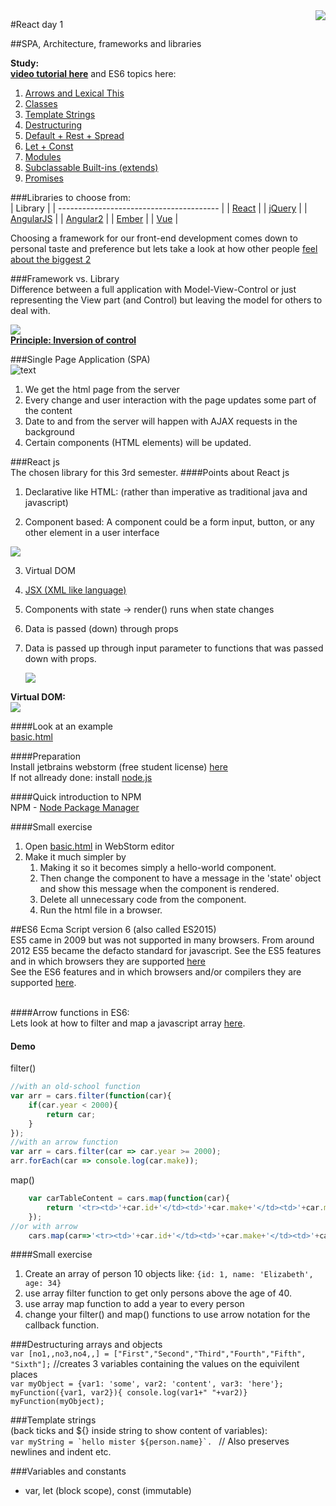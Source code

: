 <img align="right" src="../img/cphbusinessWhite.png" />   

#React day 1   

##SPA, Architecture, frameworks and libraries  


**Study:**  
[**video tutorial here**](https://egghead.io/lessons/react-react-fundamentals-development-environment-setup)  and ES6 topics here:

1. [Arrows and Lexical This](http://babeljs.io/learn-es2015/#ecmascript-2015-features-arrows-and-lexical-this)  
2. [Classes](http://babeljs.io/learn-es2015/#ecmascript-2015-features-classes)  
3. [Template Strings](http://babeljs.io/learn-es2015/#ecmascript-2015-features-template-strings)   
4. [Destructuring](http://babeljs.io/learn-es2015/#ecmascript-2015-features-destructuring)   
5. [Default + Rest + Spread](http://babeljs.io/learn-es2015/#ecmascript-2015-features-default-rest-spread)  
6. [Let + Const](http://babeljs.io/learn-es2015/#ecmascript-2015-features-let-const)  
7. [Modules](http://babeljs.io/learn-es2015/#ecmascript-2015-features-modules)  
8. [Subclassable Built-ins (extends)](http://babeljs.io/learn-es2015/#ecmascript-2015-features-subclassable-built-ins)  
9. [Promises](http://babeljs.io/learn-es2015/#ecmascript-2015-features-promises)  
  
###Libraries to choose from:  
| Library                                  |
| ---------------------------------------- |
| [React](https://facebook.github.io/react/docs/installation.html) |
| [jQuery](http://learn.jquery.com/about-jquery/) |
| [AngularJS](https://docs.angularjs.org/tutorial) |
| [Angular2](https://angular.io/docs/ts/latest/quickstart.html) |
| [Ember](https://guides.emberjs.com/v2.11.0/tutorial/ember-cli/) |
| [Vue](https://vuejs.org/v2/guide/)       |

Choosing a framework for our front-end development comes down to personal taste and preference but lets take a look at how other people [feel about the biggest 2](https://medium.com/javascript-scene/angular-2-vs-react-the-ultimate-dance-off-60e7dfbc379c#.a736uyrpb)   

###Framework vs. Library  
Difference between a full application with Model-View-Control or just representing the View part (and Control) but leaving the model for others to deal with.


![](../img/lib_frame.png)    
[**Principle: Inversion of control**](https://www.devbridge.com/articles/dependency-injection-in-javascript/)

###Single Page Application (SPA)  
![text](../img/spa.png)    

1. We get the html page from the server
2. Every change and user interaction with the page updates some part of the content
3. Date to and from the server will happen with AJAX requests in the background
4. Certain components (HTML elements) will be updated.
   
###React js  
The chosen library for this 3rd semester.
####Points about React js  
1. Declarative like HTML: (rather than imperative as traditional java and javascript)

2. Component based: A component could be a form input, button, or any other element in a user interface

![](../img/components.png)    

3. Virtual DOM

4. [JSX (XML like language)](https://www.tutorialspoint.com/reactjs/reactjs_jsx.htm)   

5. Components with state 
   -> render() runs when state changes  

6. Data is passed (down) through props  

7. Data is passed up through input parameter to functions that was passed down with props.

   ![](../img/reactdata.png)  

**Virtual DOM:**  
![](https://survivejs.com/react/images/vdom.png)

####Look at an example  
[basic.html](../demo/day1/basic.html)  

####Preparation  
Install jetbrains webstorm (free student license) [here](https://www.jetbrains.com/student/)  
If not allready done: install [node.js](https://nodejs.org/en/download/)

####Quick introduction to NPM   
NPM - [Node Package Manager](https://www.sitepoint.com/beginners-guide-node-package-manager/)

####Small exercise   
1. Open [basic.html](../demo/day1/basic.html) in WebStorm editor
2. Make it much simpler by
   1. Making it so it becomes simply a hello-world component. 
   2. Then change the component to have a message in the 'state' object and show this message when the component is rendered. 
   3. Delete all unnecessary code from the component.
   4. Run the html file in a browser.



##ES6 Ecma Script version 6 (also called ES2015)  
ES5 came in 2009 but was not supported in many browsers. From around 2012 ES5 became the defacto standard for javascript.
See the ES5 features and in which browsers they are supported [here](https://kangax.github.io/compat-table/es5/)  
See the ES6 features and in which browsers and/or compilers they are supported [here](http://kangax.github.io/compat-table/es6/).  
<br>
  
####Arrow functions in ES6:  
Lets look at how to filter and map a javascript array [here](https://developer.mozilla.org/en/docs/Web/JavaScript/Reference/Functions/Arrow_functions).
  
#### Demo  

filter()

```javascript
//with an old-school function
var arr = cars.filter(function(car){
    if(car.year < 2000){
        return car;
    }
});
//with an arrow function
var arr = cars.filter(car => car.year >= 2000);
arr.forEach(car => console.log(car.make));
```

map()

```javascript
    var carTableContent = cars.map(function(car){
        return '<tr><td>'+car.id+'</td><td>'+car.make+'</td><td>'+car.model+'</td></tr>';
    });
//or with arrow
	cars.map(car=>'<tr><td>'+car.id+'</td><td>'+car.make+'</td><td>'+car.model+'</td></tr>');
```
  
####Small exercise  

1. Create an array of person 10 objects like: `{id: 1, name: 'Elizabeth', age: 34}`
2. use array filter function to get only persons above the age of 40.
3. use array map function to add a year to every person 
4. change your filter() and map() functions to use arrow notation for the callback function.


  
###Destructuring arrays and objects   
`var [no1,,no3,no4,,] = ["First","Second","Third","Fourth","Fifth", "Sixth"];` //creates 3 variables containing the values on the equivilent places  
`var myObject = {var1: 'some', var2: 'content', var3: 'here'}; `  
`myFunction({var1, var2}){ console.log(var1+" "+var2)}`
`myFunction(myObject);`

###Template strings   
(back ticks and ${} inside string to show content of variables):  
```var myString = `hello mister ${person.name}`. ```  // Also preserves newlines and indent etc.
  
###Variables and constants  
- var, let (block scope), const (immutable)

  ​




